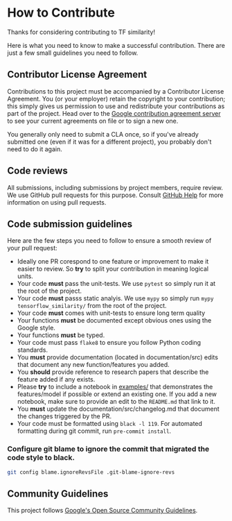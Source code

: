 # How to Contribute
Thanks for considering contributing to TF similarity!

Here is what you need to know to make a successful contribution. There are
just a few small guidelines you need to follow.

## Contributor License Agreement

Contributions to this project must be accompanied by a Contributor License
Agreement. You (or your employer) retain the copyright to your contribution;
this simply gives us permission to use and redistribute your contributions as
part of the project. Head over to the
[Google contribution agreement server](https://cla.developers.google.com/) to see
your current agreements on file or to sign a new one.

You generally only need to submit a CLA once, so if you've already submitted one
(even if it was for a different project), you probably don't need to do it
again.

## Code reviews

All submissions, including submissions by project members, require review. We
use GitHub pull requests for this purpose. Consult
[GitHub Help](https://help.github.com/articles/about-pull-requests/) for more
information on using pull requests.

## Code submission guidelines

Here are the few steps you need to follow to ensure a smooth review of your
pull request:

- Ideally one PR corespond to one feature or improvement to make it easier to
  review. So **try** to split your contribution in meaning logical units.
- Your code **must** pass the unit-tests. We use `pytest` so simply run it at the root of the project.
- Your code **must** passs static analyis. We use `mypy` so simply run `mypy tensorflow_similarity/` from the root of the project.
- Your code **must** comes with unit-tests to ensure long term quality
- Your functions **must** be documented except obvious ones using the Google style.
- Your functions **must** be typed.
- Your code must pass `flake8` to ensure you follow Python coding standards.
- You **must** provide documentation (located in documentation/src) edits that document any new function/features you added.
- You **should** provide reference to research papers that describe the feature added if any exists.
- Please **try** to include a notebook in [examples/](examples/) that demonstrates the features/model if possible or extend an existing one. If you add a new notebook, make sure to provide an edit to the `README.md` that link to it.
- You **must** update the documentation/src/changelog.md that document the changes triggered by the PR.
- Your code must be formatted using `black -l 119`. For automated formatting during git commit, run `pre-commit install`.

### Configure git blame to ignore the commit that migrated the code style to black.
~~~bash
git config blame.ignoreRevsFile .git-blame-ignore-revs
~~~


## Community Guidelines

This project follows
[Google's Open Source Community Guidelines](https://opensource.google/conduct/).
